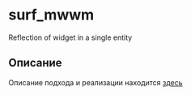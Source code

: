 # surf_mwwm

Reflection of widget in a single entity

## Описание

Описание подхода и реализации находится [здесь](docs/model/model.md)